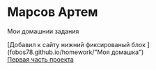 # Марсов Артем
Мои домашнии задания

[Добавил к сайту нижний фиксированый блок ](fobos78.github.io/homework/"Моя домашка")  
[Первая часть проекта](fobos78.github.io/project1/ "проект")
